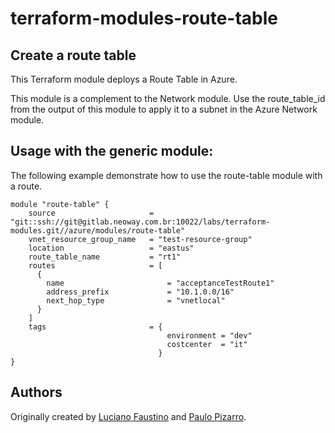 # terraform-modules-route-table #

Create a route table
--------------------

This Terraform module deploys a Route Table in Azure.

This module is a complement to the Network module. Use the route_table_id from the output of this module to apply it to a subnet in the Azure Network module.

Usage with the generic module:
------------------------------

The following example demonstrate how to use the route-table module with a route.

```hcl
module "route-table" {
    source                     = "git::ssh://git@gitlab.neoway.com.br:10022/labs/terraform-modules.git//azure/modules/route-table"
    vnet_resource_group_name   = "test-resource-group"
    location                   = "eastus"
    route_table_name           = "rt1"
    routes                     = [
      {
        name                       = "acceptanceTestRoute1"
        address_prefix             = "10.1.0.0/16"
        next_hop_type              = "vnetlocal"
      }
    ]
    tags                       = {
                                   environment = "dev"
                                   costcenter  = "it"
                                 }
}
```

## Authors

Originally created by [Luciano Faustino](https:github.com/lborguetti) and [Paulo Pizarro](https://github.com/ppizarro).
